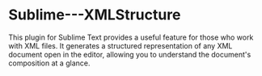 # Sublime---XMLStructure
This plugin for Sublime Text provides a useful feature for those who work with XML files. It generates a structured representation of any XML document open in the editor, allowing you to understand the document's composition at a glance. 
